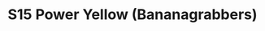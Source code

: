 ---
title: S15 Power Yellow (Bananagrabbers)
permalink: "/teams/s15-power-yellow"
teamslug: s15-power-yellow
members:
- James Santos - Captain
- Marvin Washington - QB
- Bryan Jones
- David Gottlieb
- Enrique Perez
- Fernando Herrera
- Kyle Miller
- Mecha Santos
- Michael Buck
- Miles Simpson
- Nick McCoy
- Patrick Smith
- Pedro Suarez
- Vincent Culliver
teamid: 5691
name: S15 Power Yellow
color: Bananagrabbers
division: ''
---